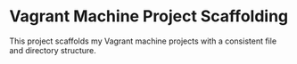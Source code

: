 # Vagrant Machine Project Scaffolding

This project scaffolds my Vagrant machine projects with a consistent file and directory structure.
